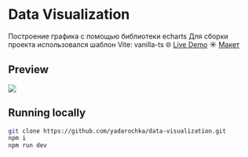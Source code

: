 # Data Visualization

Построение графика с помощью библиотеки echarts
Для сборки проекта использовался шаблон Vite: vanilla-ts
🌐 [Live Demo](https://yadarochka-chart.netlify.app/)
☀️ [Макет](https://www.figma.com/file/B9a8pEpmwtUGviLhsWT7He/IT-Старт.-Bar-chart-reference?node-id=0%3A1&t=EdU0UH8R6N4j0xkW-0)

## Preview

<img src="./.github/readme/preview.gif"/>

## Running locally

```bash
git clone https://github.com/yadarochka/data-visualization.git
npm i
npm run dev
```
